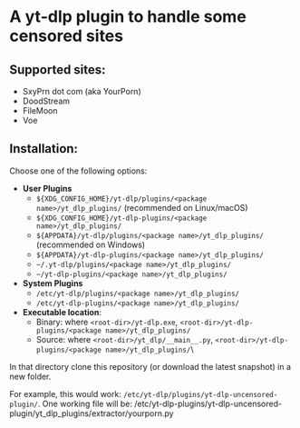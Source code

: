 # A yt-dlp plugin to handle some censored sites

## Supported sites:

- SxyPrn dot com (aka YourPorn)
- DoodStream
- FileMoon
- Voe

## Installation:

Choose one of the following options:

* **User Plugins**
  * `${XDG_CONFIG_HOME}/yt-dlp/plugins/<package name>/yt_dlp_plugins/` (recommended on Linux/macOS)
  * `${XDG_CONFIG_HOME}/yt-dlp-plugins/<package name>/yt_dlp_plugins/`
  * `${APPDATA}/yt-dlp/plugins/<package name>/yt_dlp_plugins/` (recommended on Windows)
  * `${APPDATA}/yt-dlp-plugins/<package name>/yt_dlp_plugins/`
  * `~/.yt-dlp/plugins/<package name>/yt_dlp_plugins/`
  * `~/yt-dlp-plugins/<package name>/yt_dlp_plugins/`
* **System Plugins**
  * `/etc/yt-dlp/plugins/<package name>/yt_dlp_plugins/`
  * `/etc/yt-dlp-plugins/<package name>/yt_dlp_plugins/`
* **Executable location**: 
  * Binary: where `<root-dir>/yt-dlp.exe`, `<root-dir>/yt-dlp-plugins/<package name>/yt_dlp_plugins/`
  * Source: where `<root-dir>/yt_dlp/__main__.py`, `<root-dir>/yt-dlp-plugins/<package name>/yt_dlp_plugins/`\
 
In that directory clone this repository (or download the latest snapshot) in a new folder.

For example, this would work: `/etc/yt-dlp/plugins/yt-dlp-uncensored-plugin/`.
One working file will be: /etc/yt-dlp-plugins/yt-dlp-uncensored-plugin/yt_dlp_plugins/extractor/yourporn.py
